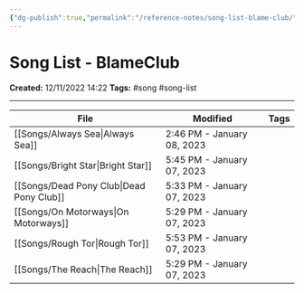 ```yaml
---
{"dg-publish":true,"permalink":"/reference-notes/song-list-blame-club/"}
---
```


# Song List - BlameClub



**Created:** 12/11/2022 14:22
**Tags:** #song #song-list 

---

| File                                        | Modified                   | Tags      |
| ------------------------------------------- | -------------------------- | --------- |
| [[Songs/Always Sea\|Always Sea]]         | 2:46 PM - January 08, 2023 | <ul></ul> |
| [[Songs/Bright Star\|Bright Star]]       | 5:45 PM - January 07, 2023 | <ul></ul> |
| [[Songs/Dead Pony Club\|Dead Pony Club]] | 5:33 PM - January 07, 2023 | <ul></ul> |
| [[Songs/On Motorways\|On Motorways]]     | 5:29 PM - January 07, 2023 | <ul></ul> |
| [[Songs/Rough Tor\|Rough Tor]]           | 5:53 PM - January 07, 2023 | <ul></ul> |
| [[Songs/The Reach\|The Reach]]           | 5:29 PM - January 07, 2023 | <ul></ul> |
